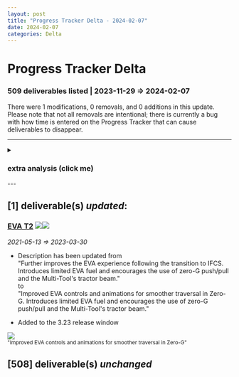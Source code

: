 ```yaml
---  
layout: post  
title: "Progress Tracker Delta - 2024-02-07"  
date: 2024-02-07  
categories: Delta  
---  
```

  
# Progress Tracker Delta #  
### 509 deliverables listed | 2023-11-29 => 2024-02-07 ###  
There were 1 modifications, 0 removals, and 0 additions in this update. Please note that not all
removals are intentional; there is currently a bug with how time is entered on the Progress Tracker
that can cause deliverables to disappear.  
  
---  

<details><summary><h3>extra analysis (click me)</h3></summary><br/>  
There are approximately 0 devs (out of ~780, or 0%) with 0 assignments scheduled to work on 0
observable deliverables. Of those deliverables, 0% are for SQ42 exclusively, with ~0 devs (0%)
scheduled for approximately 0 man-days. 0% of deliverables are shared between both projects.
<br/><br/>  
  
  
On average, the schedule has not moved. 19 deliverables were not extended:  
<ul><li><a href='https://robertsspaceindustries.com/roadmap/progress-tracker/deliverables/po52rr3tsy71y' target="_blank">Additional Derelict Settlements</a></li>
<li><a href='https://robertsspaceindustries.com/roadmap/progress-tracker/deliverables/94sonal1es0gf' target="_blank">Aopoa San&#039;tok.yāi</a></li>
<li><a href='https://robertsspaceindustries.com/roadmap/progress-tracker/deliverables/sweea1bv8b2f9' target="_blank">Bounty Hunter V2</a></li>
<li><a href='https://robertsspaceindustries.com/roadmap/progress-tracker/deliverables/oouhlnscv4cqu' target="_blank">Bug Fixing & Tech Debt</a></li>
<li><a href='https://robertsspaceindustries.com/roadmap/progress-tracker/deliverables/rm4sptqkc0xlx' target="_blank">Building Interiors</a></li>
<li><a href='https://robertsspaceindustries.com/roadmap/progress-tracker/deliverables/a2buehbroa0q0' target="_blank">Freight Elevators</a></li>
<li><a href='https://robertsspaceindustries.com/roadmap/progress-tracker/deliverables/j0m2z3ab7ayom' target="_blank">New Missions - Steal/Recover Cargo</a></li>
<li><a href='https://robertsspaceindustries.com/roadmap/progress-tracker/deliverables/jrm109p0rwap7' target="_blank">New Player Experience</a></li>
<li><a href='https://robertsspaceindustries.com/roadmap/progress-tracker/deliverables/1btf2trlzsbhw' target="_blank">Origin G12</a></li>
<li><a href='https://robertsspaceindustries.com/roadmap/progress-tracker/deliverables/2l41u7q012cwc' target="_blank">Outpost Homestead - Independent & Outlaw</a></li>
<li><a href='https://robertsspaceindustries.com/roadmap/progress-tracker/deliverables/x8mdafa7ky5dn' target="_blank">Persistent Hangars</a></li>
<li><a href='https://robertsspaceindustries.com/roadmap/progress-tracker/deliverables/by4bc1er7iesh' target="_blank">Resource Management</a></li>
<li><a href='https://robertsspaceindustries.com/roadmap/progress-tracker/deliverables/zwtuu7anoftpl' target="_blank">RSI Apollo</a></li>
<li><a href='https://robertsspaceindustries.com/roadmap/progress-tracker/deliverables/slwazervdidy3' target="_blank">RSI Polaris</a></li>
<li><a href='https://robertsspaceindustries.com/roadmap/progress-tracker/deliverables/mv5enmae519k4' target="_blank">RSI Zeus MkII</a></li>
<li><a href='https://robertsspaceindustries.com/roadmap/progress-tracker/deliverables/45y06msi74jhl' target="_blank">Salvage - Vehicle Munching</a></li>
<li><a href='https://robertsspaceindustries.com/roadmap/progress-tracker/deliverables/573yzvdrzbfa9' target="_blank">SQ42 - Polishing</a></li>
<li><a href='https://robertsspaceindustries.com/roadmap/progress-tracker/deliverables/w489uig8qdbov' target="_blank">SQ42 - Vehicle Support</a></li>
<li><a href='https://robertsspaceindustries.com/roadmap/progress-tracker/deliverables/8165duvvvh9zn' target="_blank">Underground Facilities</a></li>
</ul><input type="text" id="top-deliverables-filter" placeholder="Filter deliverables"/><h3>The top currently scheduled tasks (in estimated man-days) are:</h3>    
<ol class="ranked-deliverables"></ol>
<br/><h3>The top currently scheduled tasks (in assigned devs) are:</h3>    
<ol class="ranked-deliverables"></ol></details>  
---  

## [1] deliverable(s) *updated*: ##  
### **<a href="https://robertsspaceindustries.com/roadmap/progress-tracker/deliverables/79gdor1nyks3d" target="_blank">EVA T2</a>** <span><img src="https://robertsspaceindustries.com/media/b9ka4ohfxyb1kr/source/StarCitizen_Square_LargeTrademark_White_Transparent.png"/></span><span><img src="https://robertsspaceindustries.com/media/z2vo2a613vja6r/source/Squadron42_White_Reserved_Transparent.png"/></span> ###  
*2021-05-13 => 2023-03-30*  
* Description has been updated from  
"Further improves the EVA experience following the transition to IFCS. Introduces limited EVA fuel
and encourages the use of zero-G push/pull and the Multi-Tool's tractor beam."  
to  
"Improved EVA controls and animations for smoother traversal in Zero-G. Introduces limited EVA fuel
and encourages the use of zero-G push/pull and the Multi-Tool's tractor beam."  
  
* Added to the 3.23 release window  
  
![](https://robertsspaceindustries.com/media/uvhhd790x06mor/source/EVAT2RM.png)  
<sup>"Improved EVA controls and animations for smoother traversal in Zero-G"</sup>  

## [508] deliverable(s) *unchanged* ##  

